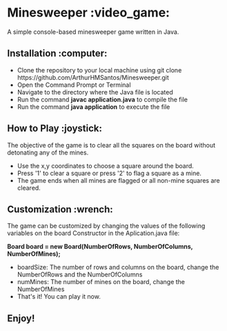 <h1>Minesweeper :video_game:</h1>
A simple console-based minesweeper game written in Java.

<h2>Installation :computer:</h2>
<ul>
<li>Clone the repository to your local machine using git clone https://github.com/ArthurHMSantos/Minesweeper.git</li>
<li>Open the Command Prompt or Terminal</li>
<li>Navigate to the directory where the Java file is located</li>
<li>Run the command <b>javac application.java</b> to compile the file</li>
<li>Run the command <b>java application</b> to execute the file</li>
</ul>

<h2>How to Play :joystick:</h2>
The objective of the game is to clear all the squares on the board without detonating any of the mines.
<p> </p>
<ul>
<li>Use the x,y coordinates to choose a square around the board.</li>
<li>Press '1' to clear a square or press '2' to flag a square as a mine.</li>
<li>The game ends when all mines are flagged or all non-mine squares are cleared.</li>
</ul>
 
<h2>Customization :wrench:</h2>
The game can be customized by changing the values of the following variables on the board Constructor in the Aplication.java file:
<p></p>
<p><b>Board board = new Board(NumberOfRows, NumberOfColumns, NumberOfMines);</b></p>

<ul>
<li>boardSize: The number of rows and columns on the board, change the NumberOfRows and the NumberOfColumns</li>
<li>numMines: The number of mines on the board, change the NumberOfMines</li>
<li>That's it! You can play it now.</li>
</ul>

<h2>Enjoy!</h2>
